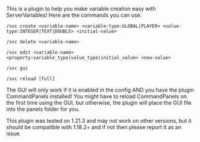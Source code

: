 This is a plugin to help you make variable creation easy with ServerVariables! Here are the commands you can use:
```
/svc create <variable-name> <variable-type:GLOBAL|PLAYER> <value-type:INTEGER|TEXT|DOUBLE> <initial-value>

/svc delete <variable-name>

/svc edit <variable-name> <property:variable_type|value_type|initial_value> <new-value>

/svc gui

/svc reload [full]
```
The GUI will only work if it is enabled in the config AND you have the plugin CommandPanels installed! You might have to reload CommandPanels on the first time using the GUI, but otherwise, the plugin will place the GUI file into the panels folder for you.

This plugin was tested on 1.21.3 and may not work on other versions, but it should be compatible with 1.18.2+ and if not then please report it as an issue.
